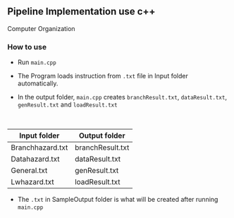 ## Pipeline Implementation use c++ 
Computer Organization 

### How to use
- Run `main.cpp`

- The Program loads instruction from `.txt` file in Input folder automatically.

- In the output folder, `main.cpp` creates `branchResult.txt`, `dataResult.txt`, `genResult.txt` and `loadResult.txt`
</br>

Input folder| Output folder
------------|-----------
Branchhazard.txt | branchResult.txt
Datahazard.txt | dataResult.txt
General.txt | genResult.txt
Lwhazard.txt | loadResult.txt


- The `.txt` in SampleOutput folder is what will be created after running `main.cpp` 
